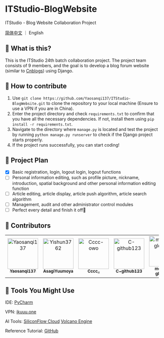 # ITStudio-BlogWebsite

ITStudio - Blog Website Collaboration Project

[简体中文](https://github.com/yaosanqi137/ITStudio-BlogWebsite) ｜ English


## 🤔 What is this?

This is the ITStudio 24th batch collaboration project. The project team consists of 9 members, and the goal is to develop a blog forum website (similar to [Cnblogs](https://www.cnblogs.com/)) using Django.

## 🧐 How to contribute

1. Use `git clone https://github.com/Yaosanqi137/ITStudio-BlogWebsite.git` to clone the repository to your local machine (Ensure to use a VPN if you are in China).
2. Enter the project directory and check `requirements.txt` to confirm that you have all the necessary dependencies. If not, install them using `pip install -r requirements.txt`.
3. Navigate to the directory where `manage.py` is located and test the project by running `python manage.py runserver` to check if the Django project starts properly.
4. If the project runs successfully, you can start coding!

## 📕 Project Plan

- [x] Basic registration, login, logout login, logout functions
- [ ] Personal information editing, such as profile picture, nickname, introduction, spatial background and other personal information editing function
- [ ] Article editing, article display, article push algorithm, article search algorithm
- [ ] Management, audit and other administrator control modules
- [ ] Perfect every detail and finish it off🎉

## 🤝 Contributors

<!-- readme: contributors -start -->
<table>
	<tbody>
		<tr>
            <td align="center">
                <a href="https://github.com/Yaosanqi137">
                    <img src="https://avatars.githubusercontent.com/u/99163721?v=4" width="100;" alt="Yaosanqi137"/>
                    <br />
                    <sub><b>Yaosanqi137</b></sub>
                </a>
            </td>
            <td align="center">
                <a href="https://github.com/Yishun3762">
                    <img src="https://avatars.githubusercontent.com/u/69676501?v=4" width="100;" alt="Yishun3762"/>
                    <br />
                    <sub><b>AsagiYuumoya</b></sub>
                </a>
            </td>
            <td align="center">
                <a href="https://github.com/Cccc-owo">
                    <img src="https://avatars.githubusercontent.com/u/47687154?v=4" width="100;" alt="Cccc-owo"/>
                    <br />
                    <sub><b>Cccc_</b></sub>
                </a>
            </td>
            <td align="center">
                <a href="https://github.com/C-github123">
                    <img src="https://avatars.githubusercontent.com/u/178780573?v=4" width="100;" alt="C-github123"/>
                    <br />
                    <sub><b>C-github123</b></sub>
                </a>
            </td>
            <td align="center">
                <a href="https://github.com/morning-glory-qu">
                    <img src="https://avatars.githubusercontent.com/u/149868617?v=4" width="100;" alt="morning-glory-qu"/>
                    <br />
                    <sub><b>morning-glory-qu</b></sub>
                </a>
            </td>
            <td align="center">
                <a href="https://github.com/lemoncat-hotdog">
                    <img src="https://avatars.githubusercontent.com/u/181622282?v=4" width="100;" alt="lemoncat-hotdog"/>
                    <br />
                    <sub><b>lemoncat-hotdog</b></sub>
                </a>
            </td>
		</tr>
	<tbody>
</table>
<!-- readme: contributors -end -->

## 🔨 Tools You Might Use

IDE: [PyCharm](https://www.jetbrains.com/pycharm/)

VPN: [ikuuu.one](https://ikuuu.one)

AI Tools: [SiliconFlow Cloud](https://cloud.siliconflow.cn/) [Volcano Engine](https://console.volcengine.com/)

Reference Tutorial: [GitHub](https://github.com/stacklens/django_blog_tutorial)
